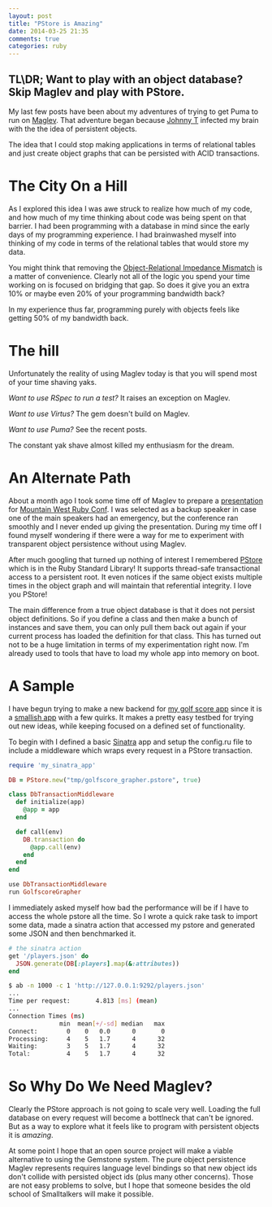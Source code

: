 ```yaml
---
layout: post
title: "PStore is Amazing"
date: 2014-03-25 21:35
comments: true
categories: ruby
---
```


## TL\DR; Want to play with an object database? Skip Maglev and play with PStore.

My last few posts have been about my adventures of trying to get Puma to run on [Maglev](http://maglev.github.io/). That adventure began because [Johnny T](https://twitter.com/Johnny_T) infected my brain with the the idea of persistent objects.

<!--more-->

The idea that I could stop making applications in terms of relational tables and just create object graphs that can be persisted with ACID transactions.

# The City On a Hill

As I explored this idea I was awe struck to realize how much of my code, and how much of my time thinking about code was being spent on that barrier. I had been programming with a database in mind since the early days of my programming experience. I had brainwashed myself into thinking of my code in terms of the relational tables that would store my data.

You might think that removing the [Object-Relational Impedance Mismatch](http://en.wikipedia.org/wiki/Object-relational_impedance_mismatch) is a matter of convenience. Clearly not all of the logic you spend your time working on is focused on bridging that gap. So does it give you an extra 10% or maybe even 20% of your programming bandwidth back?

In my experience thus far, programming purely with objects feels like getting 50% of my bandwidth back.

# The hill

Unfortunately the reality of using Maglev today is that you will spend most of your time shaving yaks.

_Want to use RSpec to run a test?_ It raises an exception on Maglev.

_Want to use Virtus?_ The gem doesn't build on Maglev.

_Want to use Puma?_ See the recent posts.

The constant yak shave almost killed my enthusiasm for the dream.

# An Alternate Path

About a month ago I took some time off of Maglev to prepare a [presentation](http://hqmq.github.io/presentation-accidental-design/) for [Mountain West Ruby Conf](http://mtnwestrubyconf.org/). I was selected as a backup speaker in case one of the main speakers had an emergency, but the conference ran smoothly and I never ended up giving the presentation.  During my time off I found myself wondering if there were a way for me to experiment with transparent object persistence without using Maglev.

After much googling that turned up nothing of interest I remembered [PStore](http://www.ruby-doc.org/stdlib-2.1.1/libdoc/pstore/rdoc/PStore.html) which is in the Ruby Standard Library!  It supports thread-safe transactional access to a persistent root. It even notices if the same object exists multiple times in the object graph and will maintain that referential integrity. I love you PStore!

The main difference from a true object database is that it does not persist object definitions. So if you define a class and then make a bunch of instances and save them, you can only pull them back out again if your current process has loaded the definition for that class. This has turned out not to be a huge limitation in terms of my experimentation right now. I'm already used to tools that have to load my whole app into memory on boot.

# A Sample

I have begun trying to make a new backend for [my golf score app](http://golf.riesd.com/) since it is a [smallish app](https://github.com/hqmq/golf-score-grapher) with a few quirks. It makes a pretty easy testbed for trying out new ideas, while keeping focused on a defined set of functionality.

To begin with I defined a basic [Sinatra](http://www.sinatrarb.com/) app and setup the config.ru file to include a middleware which wraps every request in a PStore transaction.

```ruby config.ru
require 'my_sinatra_app'

DB = PStore.new("tmp/golfscore_grapher.pstore", true)

class DbTransactionMiddleware
  def initialize(app)
    @app = app
  end

  def call(env)
    DB.transaction do
      @app.call(env)
    end
  end
end

use DbTransactionMiddleware
run GolfscoreGrapher
```

I immediately asked myself how bad the performance will be if I have to access the whole pstore all the time. So I wrote a quick rake task to import some data, made a sinatra action that accessed my pstore and generated some JSON and then benchmarked it.

```ruby
# the sinatra action
get '/players.json' do
  JSON.generate(DB[:players].map(&:attributes))
end
```

```bash
$ ab -n 1000 -c 1 'http://127.0.0.1:9292/players.json'
...
Time per request:       4.813 [ms] (mean)
...
Connection Times (ms)
              min  mean[+/-sd] median   max
Connect:        0    0   0.0      0       0
Processing:     4    5   1.7      4      32
Waiting:        3    5   1.7      4      32
Total:          4    5   1.7      4      32
```

# So Why Do We Need Maglev?

Clearly the PStore approach is not going to scale very well. Loading the full database on every request will become a bottlneck that can't be ignored.  But as a way to explore what it feels like to program with persistent objects it is _amazing_.

At some point I hope that an open source project will make a viable alternative to using the Gemstone system. The pure object persistence Maglev represents requires language level bindings so that new object ids don't collide with persisted object ids (plus many other concerns). Those are not easy problems to solve, but I hope that someone besides the old school of Smalltalkers will make it possible.
